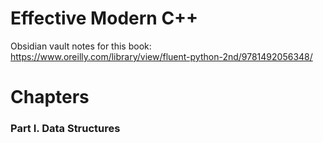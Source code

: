 # Effective Modern C++

Obsidian vault notes for this book:
https://www.oreilly.com/library/view/fluent-python-2nd/9781492056348/

# Chapters 
### Part I. Data Structures



